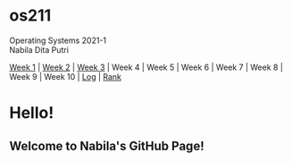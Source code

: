 # os211
Operating Systems 2021-1<br>
Nabila Dita Putri

[Week 1](W01) | [Week 2](W02) | [Week 3](W03) | Week 4 | Week 5 | Week 6 | Week 7 | Week 8 | Week 9 | Week 10 | [Log](TXT/mylog.txt) | [Rank](TXT/myrank.txt)

# Hello! 
## Welcome to Nabila's GitHub Page!
